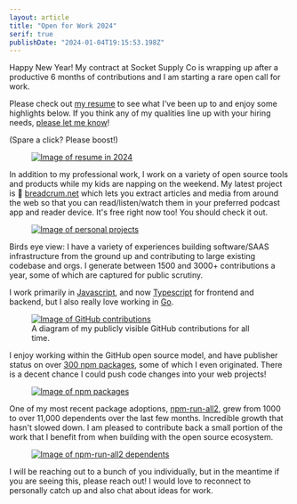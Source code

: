 ```yaml
---
layout: article
title: "Open for Work 2024"
serif: true
publishDate: "2024-01-04T19:15:53.198Z"
---
```


Happy New Year!
My contract at Socket Supply Co is wrapping up after a productive 6 months of contributions and I am starting a rare open call for work.

Please check out [my resume](/cv/) to see what I've been up to and enjoy some highlights below.
If you think any of my qualities line up with your hiring needs, [please let me know](mailto:bcomnes+ofw@fastmail.com)!

(Spare a click? Please boost!<!--[x.com](), [mastodon](), [bsky](), [linkedin]() -->)

<figure>
  <a href="/cv/">
    <picture>
      <!-- <source srcset="./img/resume-2024-dark.png" media="(prefers-color-scheme: dark)"> -->
      <img loading="auto" src="./img/resume-2024-dark.png" alt="Image of resume in 2024">
    </picture>
  </a>
</figure>

In addition to my professional work, I work on a variety of open source tools and products while my kids are napping on the weekend. My latest project is 🥖 [breadcrum.net]() which lets you extract articles and media from around the web so that you can read/listen/watch them in your preferred podcast app and reader device. It's free right now too! You should check it out.

<figure>
  <a href="/">
    <picture>
      <source srcset="./img/personal-dark.png" media="(prefers-color-scheme: dark)">
      <img loading="auto" src="./img/personal.png" alt="Image of personal projects">
    </picture>
  </a>
</figure>

Birds eye view: I have a variety of experiences building software/SAAS infrastructure from the ground up and contributing to large existing codebase and orgs. I generate between 1500 and 3000+ contributions a year, some of which are captured for public scrutiny.

I work primarily in [Javascript](https://developer.mozilla.org/en-US/docs/Web/javascript), and now [Typescript](https://www.typescriptlang.org) for frontend and backend, but I also really love working in [Go](https://go.dev).

<figure>
  <a href="https://github.com/bcomnes/">
    <picture>
      <source srcset="./img/contributions-dark.png" media="(prefers-color-scheme: dark)">
      <img loading="auto" src="./img/contributions.png" alt="Image of GitHub contributions">
    </picture>
  </a>
  <figcaption>A diagram of my publicly visible GitHub contributions for all time.</figcaption>
  </figure>
</figure>

I enjoy working within the GitHub open source model, and have publisher status on over [300 npm packages](https://www.npmjs.com/~bret), some of which I even originated. There is a decent chance I could push code changes into your web projects!

<figure>
  <a href="https://www.npmjs.com/~bret">
    <picture>
      <img loading="auto" src="./img/npm.png" alt="Image of npm packages">
    </picture>
  </a>
  </figure>
</figure>

One of my most recent package adoptions, [npm-run-all2](https://github.com/bcomnes/npm-run-all2), grew from 1000 to over 11,000 dependents over the last few months. Incredible growth that hasn't slowed down. I am pleased to contribute back a small portion of the work that I benefit from when building with the open source ecosystem.

<figure>
  <a href="https://github.com/bcomnes/npm-run-all2/network/dependents">
    <picture>
      <source srcset="./img/npm-run-all-dark.png" media="(prefers-color-scheme: dark)">
      <img loading="auto" src="./img/npm-run-all.png" alt="Image of npm-run-all2 dependents">
    </picture>
  </a>
  </figure>
</figure>

I will be reaching out to a bunch of you individually, but in the meantime if you are seeing this, please reach out! I would love to reconnect to personally catch up and also chat about ideas for work.
